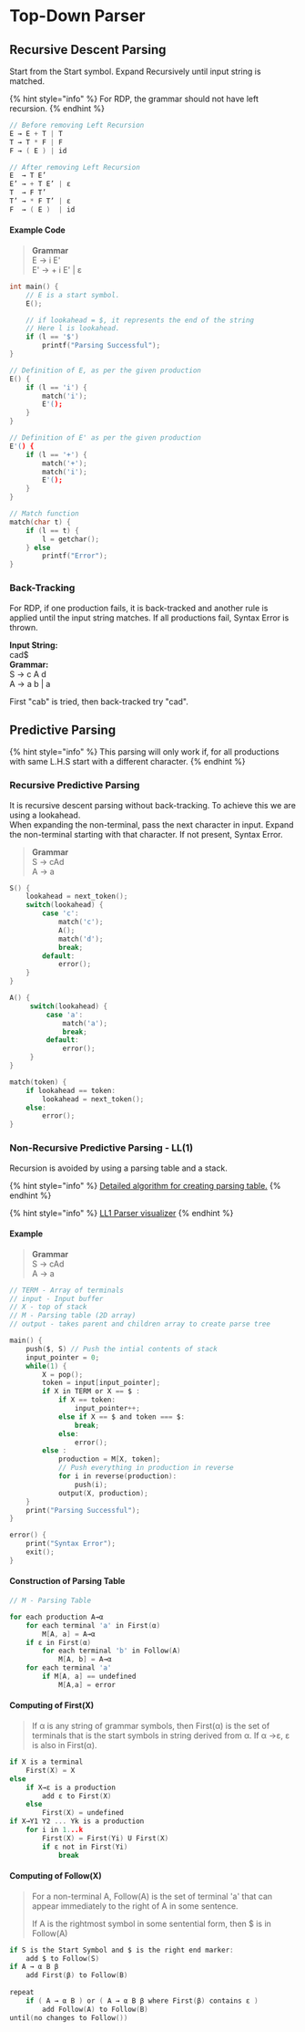 # Top-Down Parser

## Recursive Descent Parsing

Start from the Start symbol. Expand Recursively until input string is matched.

{% hint style="info" %}
For RDP, the grammar should not have left recursion.
{% endhint %}

```objectivec
// Before removing Left Recursion
E → E + T | T
T → T * F | F
F → ( E ) | id

// After removing Left Recursion
E  → T E’
E’ → + T E’ | ε
T  → F T’
T’ → * F T’ | ε
F  → ( E )  | id
```

#### Example Code

> **Grammar**  
> E → i E'  
> E' → + i E' \| ε

```c
int main() { 
    // E is a start symbol. 
    E(); 

    // if lookahead = $, it represents the end of the string 
    // Here l is lookahead. 
    if (l == '$') 
        printf("Parsing Successful"); 
} 

// Definition of E, as per the given production 
E() { 
    if (l == 'i') { 
        match('i'); 
        E'(); 
    } 
} 

// Definition of E' as per the given production 
E'() { 
    if (l == '+') { 
        match('+'); 
        match('i'); 
        E'(); 
    }
} 

// Match function 
match(char t) { 
    if (l == t) { 
        l = getchar(); 
    } else
        printf("Error"); 
}
```

### Back-Tracking

For RDP, if one production fails, it is back-tracked and another rule is applied until the input string matches. If all productions fail, Syntax Error is thrown.

**Input String:**  
cad$  
**Grammar:**  
S → c A d  
A → a b \| a

First "cab" is tried, then back-tracked try "cad".

## Predictive Parsing

{% hint style="info" %}
This parsing will only work if, for all productions with same L.H.S start with a different character.
{% endhint %}

### Recursive Predictive Parsing

It is recursive descent parsing without back-tracking. To achieve this we are using a lookahead.  
When expanding the non-terminal, pass the next character in input. Expand the non-terminal starting with that character. If not present, Syntax Error.

> **Grammar**  
> S → cAd  
> A → a

```c
S() {
    lookahead = next_token();
    switch(lookahead) {
        case 'c':
            match('c');
            A();
            match('d');
            break;
        default:
            error();
    }
}

A() {
     switch(lookahead) {
         case 'a':
             match('a');
             break;
         default:
             error();
     }
}

match(token) {
    if lookahead == token:
        lookahead = next_token();
    else:
        error(); 
}
```

### Non-Recursive Predictive Parsing - LL\(1\)

Recursion is avoided by using a parsing table and a stack.

{% hint style="info" %}
[Detailed algorithm for creating parsing table.](https://www.csd.uwo.ca/~mmorenom/CS447/Lectures/Syntax.html/node13.html)
{% endhint %}

{% hint style="info" %}
[LL1 Parser visualizer](https://www.cs.princeton.edu/courses/archive/spring20/cos320/LL1/)
{% endhint %}

#### Example

> **Grammar**  
> S → cAd  
> A → a

```c
// TERM - Array of terminals
// input - Input buffer
// X - top of stack
// M - Parsing table (2D array)
// output - takes parent and children array to create parse tree

main() {
    push($, S) // Push the intial contents of stack
    input_pointer = 0;
    while(1) {
        X = pop();
        token = input[input_pointer];
        if X in TERM or X == $ :
            if X == token:
                input_pointer++;
            else if X == $ and token === $:
                break;
            else:
                error();
        else :
            production = M[X, token];
            // Push everything in production in reverse
            for i in reverse(production):
                push(i);
            output(X, production);
    }
    print("Parsing Successful");
}

error() {
    print("Syntax Error");
    exit();
}
```

#### Construction of Parsing Table

```c
// M - Parsing Table

for each production A→α 
    for each terminal 'a' in First(α)
        M[A, a] = A→α
    if ε in First(α)
        for each terminal 'b' in Follow(A)
            M[A, b] = A→α
    for each terminal 'a'
        if M[A, a] == undefined
            M[A,a] = error
```

#### Computing of First\(X\)

> If α is any string of grammar symbols, then First\(α\) is the set of terminals that is the start symbols in string derived from α. If α →ε, ε is also in First\(α\).

```c
if X is a terminal
    First(X) = X
else 
    if X→ε is a production
        add ε to First(X) 
    else
        First(X) = undefined
if X→Y1 Y2 ... Yk is a production
    for i in 1...k
        First(X) = First(Yi) U First(X)
        if ε not in First(Yi) 
            break
```

#### Computing of Follow\(X\)

> For a non-terminal A, Follow\(A\) is the set of terminal 'a' that can appear immediately to the right of A in some sentence.
>
> If A is the rightmost symbol in some sentential form, then $ is in Follow\(A\)

```c
if S is the Start Symbol and $ is the right end marker:
    add $ to Follow(S)
if A → α B β
    add First(β) to Follow(B)
    
repeat
    if ( A → α B ) or ( A → α B β where First(β) contains ε )
        add Follow(A) to Follow(B)
until(no changes to Follow())
```




